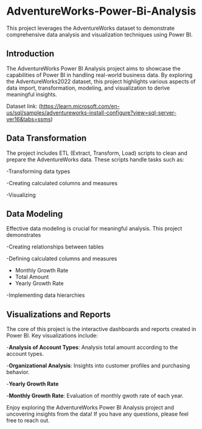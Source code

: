 # AdventureWorks-Power-Bi-Analysis
This project leverages the AdventureWorks dataset to demonstrate comprehensive data analysis and visualization techniques using Power BI.

## Introduction
The AdventureWorks Power BI Analysis project aims to showcase the capabilities of Power BI in handling real-world business data. By exploring the AdventureWorks2022 dataset, this project highlights various aspects of data import, transformation, modeling, and visualization to derive meaningful insights.

Dataset link: (https://learn.microsoft.com/en-us/sql/samples/adventureworks-install-configure?view=sql-server-ver16&tabs=ssms)

## Data Transformation
The project includes ETL (Extract, Transform, Load) scripts to clean and prepare the AdventureWorks data. These scripts handle tasks such as:

-Transforming data types

-Creating calculated columns and measures

-Visualizing

## Data Modeling
Effective data modeling is crucial for meaningful analysis. This project demonstrates

-Creating relationships between tables

-Defining calculated columns and measures
  - Monthly Growth Rate
  - Total Amount
  - Yearly Growth Rate
    
-Implementing data hierarchies

## Visualizations and Reports
The core of this project is the interactive dashboards and reports created in Power BI. Key visualizations include:

-**Analysis of Account Types**: Analysis total amount according to the account types.

-**Organizational Analysis**: Insights into customer profiles and purchasing behavior.

-**Yearly Growth Rate**

-**Monthly Growth Rate**: Evaluation of monthly gwoth rate of each year.



Enjoy exploring the AdventureWorks Power BI Analysis project and uncovering insights from the data! If you have any questions, please feel free to reach out.










